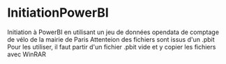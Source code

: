 # InitiationPowerBI
Initiation à PowerBI en utilisant un jeu de données opendata de comptage de vélo de la mairie de Paris
Attenteion des fichiers sont issus d'un .pbit
Pour les utiliser, il faut partir d'un fichier .pbit vide et y copier les fichiers avec WinRAR
